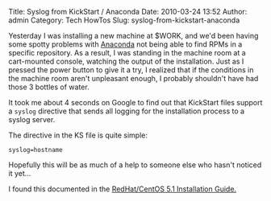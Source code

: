 Title: Syslog from KickStart / Anaconda
Date: 2010-03-24 13:52
Author: admin
Category: Tech HowTos
Slug: syslog-from-kickstart-anaconda

Yesterday I was installing a new machine at $WORK, and we'd been having
some spotty problems with [Anaconda][] not being able to find RPMs in a
specific repository. As a result, I was standing in the machine room at
a cart-mounted console, watching the output of the installation. Just as
I pressed the power button to give it a try, I realized that if the
conditions in the machine room aren't unpleasant enough, I probably
shouldn't have had those 3 bottles of water.

It took me about 4 seconds on Google to find out that KickStart files
support a `syslog` directive that sends all logging for the installation
process to a syslog server.

The directive in the KS file is quite simple:

    syslog=hostname

Hopefully this will be as much of a help to someone else who hasn't
noticed it yet...

I found this documented in the [RedHat/CentOS 5.1 Installation Guide.][]

  [Anaconda]: http://fedoraproject.org/wiki/Anaconda
  [RedHat/CentOS 5.1 Installation Guide.]: http://www.centos.org/docs/5/html/5.1/Installation_Guide/s1-kickstart2-startinginstall.html
